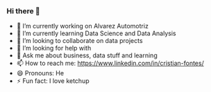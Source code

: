### Hi there 👋

- 🔭 I’m currently working on Alvarez Automotriz
- 🌱 I’m currently learning Data Science and Data Analysis
- 👯 I’m looking to collaborate on data projects
- 🤔 I’m looking for help with 
- 💬 Ask me about business, data stuff and learning
- 📫 How to reach me: https://www.linkedin.com/in/cristian-fontes/
- 😄 Pronouns: He
- ⚡ Fun fact: I love ketchup
